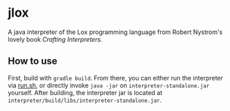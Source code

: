 # jlox
A java interpreter of the Lox programming language from Robert Nystrom's lovely book *Crafting Interpreters.*

## How to use
First, build with `gradle build`.
From there, you can either run the interpreter via [run.sh](./run.sh), or directly invoke `java -jar` on `interpreter-standalone.jar` yourself.
After building, the interpreter jar is located at `interpreter/build/libs/interpreter-standalone.jar`.
